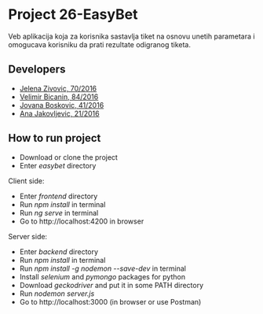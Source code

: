 # Project 26-EasyBet

Veb aplikacija koja za korisnika sastavlja tiket na osnovu unetih parametara i omogucava korisniku da prati rezultate odigranog tiketa.

## Developers

- [Jelena Zivovic, 70/2016](https://gitlab.com/jelena-zivovic)
- [Velimir Bicanin, 84/2016](https://gitlab.com/velimir97)
- [Jovana Boskovic, 41/2016](https://gitlab.com/jboskovic)
- [Ana Jakovljevic, 21/2016](https://gitlab.com/ana-jakovljevic)

## How to run project

- Download or clone the project
- Enter *easybet* directory

Client side:
- Enter *frontend* directory
- Run *npm install* in terminal
- Run *ng serve* in terminal
- Go to http://localhost:4200 in browser

Server side:
- Enter *backend* directory
- Run *npm install* in terminal
- Run *npm install -g nodemon --save-dev* in terminal
- Install *selenium* and *pymongo* packages for python
- Download *geckodriver* and put it in some PATH directory
- Run *nodemon server.js*
- Go to http://localhost:3000 (in browser or use Postman)